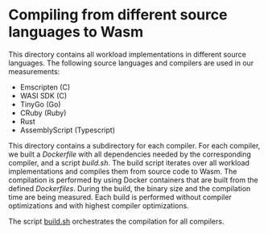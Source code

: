 # Compiling from different source languages to Wasm
This directory contains all workload implementations in different source languages. The following source languages and compilers are used in our measurements:
- Emscripten (C)
- WASI SDK (C)
- TinyGo (Go)
- CRuby (Ruby)
- Rust
- AssemblyScript (Typescript)

This directory contains a subdirectory for each compiler. For each compiler, we built a *Dockerfile* with all dependencies needed by the corresponding compiler, and a script *build.sh*. The build script iterates over all workload implementations and compiles them from source code to Wasm. The compilation is performed by using Docker containers that are built from the defined *Dockerfiles*. During the build, the binary size and the compilation time are being measured. Each build is performed without compiler optimizations and with highest compiler optimizations.

The script [build.sh](build.sh) orchestrates the compilation for all compilers.